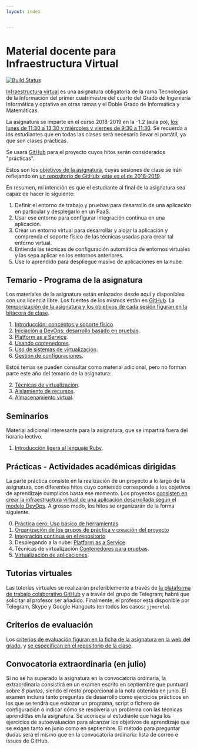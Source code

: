 ```yaml
---
layout: index


---
```

# Material docente para Infraestructura Virtual

[![Build Status](https://travis-ci.org/JJ/IV.svg?branch=master)](https://travis-ci.org/JJ/IV)

[Infraestructura virtual](http://grados.ugr.es/informatica/pages/infoacademica/guias_docentes/curso_actual/cuarto/tecnologiasdelainformacion/gii_infraestructura_virtual_20172018_firmada)
es una asignatura obligatoria de la rama Tecnologías de la Información
del primer cuatrimestre del cuarto del Grado de Ingeniería
Informática y optativa en otras ramas y el Doble Grado de Informática
y Matemáticas.

La asignatura se imparte en el curso 2018-2019 en la -1.2 (aula po), [los lunes de 11:30 a 13:30 y miércoles y viernes de 9:30 a 11:30](http://etsiit.ugr.es/pages/calendario_academico/horarios-curso-20182019/horariosgii1819).
Se recuerda a los estudiantes que en todas las clases será necesario llevar el portátil, ya que son clases prácticas.

Se usará
[GitHub](http://github.com) para el proyecto cuyos hitos serán considerados "prácticas".

Estos son los [objetivos de la asignatura](documentos/objetivos), cuyas sesiones de clase se irán reflejando en [un repositorio de GitHub; este es el de 2018-2019](https://github.com/JJ/IV-18-19).

En resumen, mi intención es que el estudiante al final de la asignatura sea capaz de hacer lo siguiente:

1. Definir el entorno de trabajo y pruebas para desarrollo de una aplicación en particular y desplegarlo en un PaaS.
2. Usar ese entorno para configurar integración continua en una aplicación.
3. Crear un entorno virtual para desarrollar y alojar la aplicación y comprenda el soporte físico de las técnicas usadas para crear tal entorno virtual.
4. Entienda las técnicas de configuración automática de entornos virtuales y las sepa aplicar en los entornos anteriores.
5. Use lo aprendido para despliegue masivo de aplicaciones en la nube.

Temario - Programa de la asignatura
------------------------------------------------------

Los materiales de la asignatura están enlazados desde aquí y
disponibles con una licencia libre. Los fuentes de los mismos están en
[GitHub](http://github.com/JJ/IV). La
[temporización de la asignatura y los objetivos de cada sesión figuran en la bitácora de clase](https://github.com/JJ/IV18-19/blob/master/sesiones/README.md).

1. [Introducción: conceptos y soporte físico](documentos/temas/Intro_concepto_y_soporte_fisico).
2. [Iniciación a DevOps: desarrollo basado en pruebas](documentos/temas/Desarrollo_basado_en_pruebas).
2. [Platform as a Service](documentos/temas/PaaS).
3. [Usando contenedores](documentos/temas/Contenedores).
5. [Uso de sistemas de virtualización](documentos/temas/Uso_de_sistemas).
6. [Gestión de configuraciones](documentos/temas/Gestion_de_configuraciones).

Estos temas se pueden consultar como material adicional, pero no forman parte este año del temario de la asignatura:

2. [Técnicas de virtualización](documentos/temas/Tecnicas_de_virtualizacion).
4. [Aislamiento de recursos](documentos/temas/Aislamiento_de_recursos).
4. [Almacenamiento virtual](documentos/temas/Almacenamiento).

Seminarios
---------------

Material adicional interesante para la asignatura, que se impartirá fuera del horario lectivo.

1. [Introducción ligera al lenguaje Ruby](documentos/seminarios/ruby).

Prácticas - Actividades académicas dirigidas
-------------

La parte práctica consiste en la realización de un proyecto a lo largo de
la asignatura, con diferentes hitos cuyo contenido corresponde a los objetivos de aprendizaje
cumplidos hasta ese momento. Los proyectos
[consisten en crear la infraestructura virtual de una aplicación desarrollada según el modelo DevOps](documentos/proyecto/README.md). A
grosso modo, los hitos se organizarán de la forma siguiente.

0. [Práctica cero: Uso básico de herramientas](documentos/proyecto/0.Repositorio)
1. [Organización de los grupos de práctica y creación del proyecto](documentos/proyecto/1.Infraestructura)
2. [Integración continua en el repositorio](documentos/proyecto/2.CI)
3. Desplegando a la nube: [Platform as a Service](documentos/proyecto/3.PaaS).
4. Técnicas de virtualización [Contenedores para pruebas](documentos/proyecto/4.Docker).
4. [Virtualización de aplicaciones](documentos/proyecto/5.IaaS).

Tutorías virtuales
----

Las tutorías virtuales se realizarán preferiblemente a través de
[la plataforma de trabajo colaborativo GitHub](https://github.com/JJ/IV-18-19/issues?state=open) y
a través del grupo de Telegram; habrá que solicitar al profesor ser
añadido. Finalmente, el profesor está disponible por Telegram, Skype y
Google Hangouts (en todos los casos: `jjmerelo`).

Criterios de evaluación
---

Los
[criterios de evaluación figuran en la ficha de la asignatura en la web del grado](http://grados.ugr.es/informatica/pages/infoacademica/guias_docentes/espti/infraestructuravirtual),
y
[se especifican en el repositorio de la clase](https://github.com/JJ/IV-18-19/blob/master/Metodolog%C3%ADa_y_criterios_de_evaluaci%C3%B3n).

## Convocatoria extraordinaria (en julio)

Si no se ha superado la asignatura en la convocatoria ordinaria, la
extraordinaria consistirá en un examen escrito en septiembre que
puntuará sobre *8 puntos*, siendo el resto proporcional a la nota
obtenida en junio. El examen incluirá tanto preguntas de desarrollo
como ejercicios prácticos en los que se tendrá que esbozar un
programa, script o fichero de configuración o indicar cómo se
resolvería un problema con las técnicas aprendidas en la
asignatura. Se aconseja al estudiante que haga los ejercicios de
autoevaluación para alcanzar los objetivos de aprendizaje que se
exigen tanto en junio como en septiembre. El método para preguntar
dudas será el mismo que en la convocatoria ordinaria: lista de correo
e issues de GitHub.
